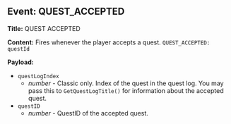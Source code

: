 ## Event: QUEST_ACCEPTED

**Title:** QUEST ACCEPTED

**Content:**
Fires whenever the player accepts a quest.
`QUEST_ACCEPTED: questId`

**Payload:**
- `questLogIndex`
  - *number* - Classic only. Index of the quest in the quest log. You may pass this to `GetQuestLogTitle()` for information about the accepted quest.
- `questID`
  - *number* - QuestID of the accepted quest.